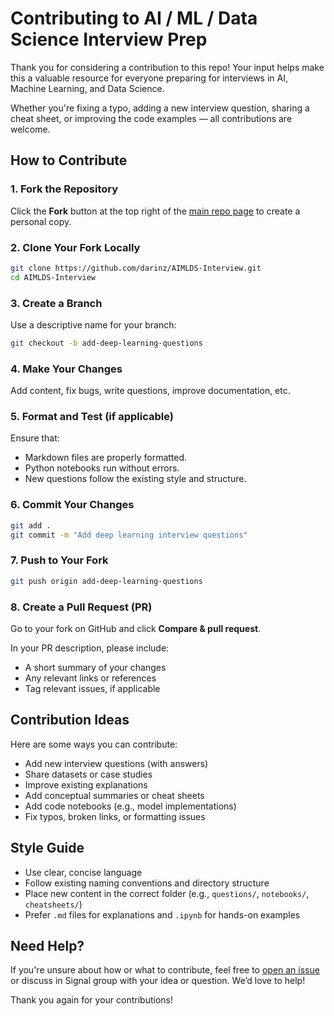 # Contributing to AI / ML / Data Science Interview Prep

Thank you for considering a contribution to this repo! Your input helps make this a valuable resource for everyone preparing for interviews in AI, Machine Learning, and Data Science.

Whether you're fixing a typo, adding a new interview question, sharing a cheat sheet, or improving the code examples — all contributions are welcome.


## How to Contribute

### 1. Fork the Repository

Click the **Fork** button at the top right of the [main repo page](https://github.com/darinz/AIMLDS-Interview) to create a personal copy.

### 2. Clone Your Fork Locally

```bash
git clone https://github.com/darinz/AIMLDS-Interview.git
cd AIMLDS-Interview
````

### 3. Create a Branch

Use a descriptive name for your branch:

```bash
git checkout -b add-deep-learning-questions
```

### 4. Make Your Changes

Add content, fix bugs, write questions, improve documentation, etc.

### 5. Format and Test (if applicable)

Ensure that:

* Markdown files are properly formatted.
* Python notebooks run without errors.
* New questions follow the existing style and structure.

### 6. Commit Your Changes

```bash
git add .
git commit -m "Add deep learning interview questions"
```

### 7. Push to Your Fork

```bash
git push origin add-deep-learning-questions
```

### 8. Create a Pull Request (PR)

Go to your fork on GitHub and click **Compare & pull request**.

In your PR description, please include:

* A short summary of your changes
* Any relevant links or references
* Tag relevant issues, if applicable


## Contribution Ideas

Here are some ways you can contribute:

* Add new interview questions (with answers)
* Share datasets or case studies
* Improve existing explanations
* Add conceptual summaries or cheat sheets
* Add code notebooks (e.g., model implementations)
* Fix typos, broken links, or formatting issues


## Style Guide

* Use clear, concise language
* Follow existing naming conventions and directory structure
* Place new content in the correct folder (e.g., `questions/`, `notebooks/`, `cheatsheets/`)
* Prefer `.md` files for explanations and `.ipynb` for hands-on examples


## Need Help?

If you're unsure about how or what to contribute, feel free to [open an issue](https://github.com/darinz/AIMLDS-Interview) or discuss in Signal group with your idea or question. We’d love to help!

Thank you again for your contributions!